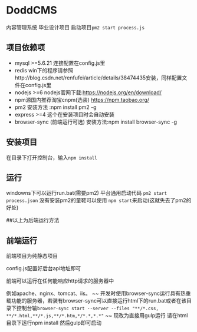 # DoddCMS
内容管理系统 毕业设计项目
启动项目`pm2 start process.js`
## 项目依赖项
* mysql >=5.6.21 连接配置在config.js里
* redis win下的程序请参照http://blog.csdn.net/renfufei/article/details/38474435安装，同样配置文件在config.js里
* nodejs >=6  nodejs官网下载:https://nodejs.org/en/download/  
* npm源国内推荐淘宝cnpm(选装) https://npm.taobao.org/
* pm2  安装方法 :npm install pm2 -g
* express >=4   这个在安装项目时会自动安装
* browser-sync (前端运行可选)  安装方法:npm install browser-sync -g


## 安装项目
在目录下打开控制台，输入`npm install`


## 运行
windowns下可以运行run.bat(需要pm2)
平台通用启动代码 `pm2 start process.json`
没有安装pm2的童鞋可以使用 `npm start`来启动(这就失去了pm2的好处)


##以上为后端运行方法

## 前端运行
前端项目为纯静态项目

config.js配置好后台api地址即可

前端可以运行在任何能响应http请求的服务器中

例如apache、nginx、tomcat、iis。
~~ 开发时使用browser-sync运行具有热重载功能的服务器，若装有browser-sync可以直接运行html下的run.bat或者在该目录下控制台输`browser-sync start --server --files "**/*.css, **/*.html,**/*.js,**/*.htm,*/*.*,*.*"` ~~
现改为直接用gulp运行
请在html目录下运行npm install 然后gulp即可启动
